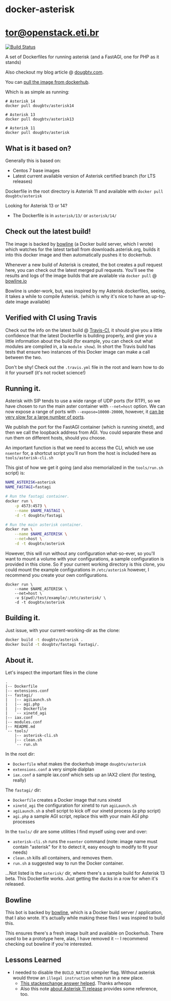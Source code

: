 # docker-asterisk 
# tor@openstack.eti.br

[![Build Status](https://travis-ci.org/dougbtv/docker-asterisk.svg?branch=master)](https://travis-ci.org/dougbtv/docker-asterisk)

A set of Dockerfiles for running asterisk (and a FastAGI, one for PHP as it stands)

Also checkout my blog article @ [dougbtv.com](http://dougbtv.com/2014/10/02/docker-and-asterisk/).

You can [pull the image from dockerhub](https://registry.hub.docker.com/u/dougbtv/asterisk/).

Which is as simple as running:

    # Asterisk 14
    docker pull dougbtv/asterisk14

    # Asterisk 13
    docker pull dougbtv/asterisk13

    # Asterisk 11
    docker pull dougbtv/asterisk 

## What is it based on?

Generally this is based on:
* Centos 7 base images
* Latest current available version of Asterisk certified branch (for LTS releases)

Dockerfile in the root directory is Asterisk 11 and available with `docker pull dougbtv/asterisk`

Looking for Asterisk 13 or 14?

* The Dockerfile is in `asterisk/13/` or `asterisk/14/`

## Check out the latest build!

The image is backed by [bowline](https://github.com/dougbtv/bowline) (a Docker build server, which I wrote) which watches for the latest tarball from downloads.asterisk.org, builds it into this docker image and then automatically pushes it to dockerhub.

Whenever a new build of Asterisk is created, the bot creates a pull request here, you can check out the latest merged pull requests. You'll see the results and logs of the image builds that are available via `docker pull` @ [bowline.io](https://bowline.io/#/knots?details=54479686d47e7986907852ce)

Bowline is under-work, but, was inspired by my Asterisk dockerfiles, seeing, it takes a while to compile Asterisk. (which is why it's nice to have an up-to-date image available)

## Verified with CI using Travis

Check out the info on the latest build @ [Travis-CI](https://travis-ci.org/dougbtv/docker-asterisk), it should give you a little confidence that the latest Dockerfile is building properly, and give you a little information about the build (for example, you can check out what modules are compiled in, a la `module show`). In short the Travis build has tests that ensure two instances of this Docker image can make a call between the two. 

Don't be shy! Check out the `.travis.yml` file in the root and learn how to do it for yourself (it's not rocket science!)

## Running it.

Asterisk with SIP tends to use a wide range of UDP ports (for RTP), so we have chosen to run the main aster container with `--net=host` option. We can now expose a range of ports with `--expose=10000-20000`, however, it [can be very slow for a large number of ports](https://github.com/docker/docker/issues/14288).

We publish the port for the FastAGI container (which is running xinetd), and then we call the loopback address from AGI. You could separate these and run them on different hosts, should you choose.

An important function is that we need to access the CLI, which we use `nsenter` for, a shortcut script you'll run from the host is included here as `tools/asterisk-cli.sh`

This gist of how we get it going (and also memorialized in the `tools/run.sh` script) is:

```bash
NAME_ASTERISK=asterisk
NAME_FASTAGI=fastagi

# Run the fastagi container.
docker run \
    -p 4573:4573 \
    --name $NAME_FASTAGI \
    -d -t dougbtv/fastagi

# Run the main asterisk container.
docker run \
    --name $NAME_ASTERISK \
    --net=host \
    -d -t dougbtv/asterisk
```

However, this will run without any configuration what-so-ever, so you'll want to mount a volume with your configurations, a sample configuration is provided in this clone. So if your current working directory is this clone, you could mount the example configurations in `/etc/asterisk` however, I recommend you create your own configurations.

```
docker run \
    --name $NAME_ASTERISK \
    --net=host \
    -v $(pwd)/test/example/:/etc/asterisk/ \
    -d -t dougbtv/asterisk
```


## Building it.

Just issue, with your current-working-dir as the clone:

```bash
docker build -t dougbtv/asterisk .
docker build -t dougbtv/fastagi fastagi/.
```

## About it.

Let's inspect the important files in the clone

    .
    |-- Dockerfile
    |-- extensions.conf
    |-- fastagi/
    |   |-- agiLaunch.sh
    |   |-- agi.php
    |   |-- Dockerfile
    |   `-- xinetd_agi
    |-- iax.conf
    |-- modules.conf
    |-- README.md
    `-- tools/
        |-- asterisk-cli.sh
        |-- clean.sh
        `-- run.sh


In the root dir:

* `Dockerfile` what makes the dockerhub image `dougbtv/asterisk`
* `extensions.conf` a very simple dialplan
* `iax.conf` a sample iax.conf which sets up an IAX2 client (for testing, really)

The `fastagi/` dir:

* `Dockerfile` creates a Docker image that runs xinetd
* `xinetd_agi` the configuration for xinetd to run `agiLaunch.sh`
* `agiLaunch.sh` a shell script to kick off our xinetd process (a php script)
* `agi.php` a sample AGI script, replace this with your main AGI php processes

In the `tools/` dir are some utilities I find myself using over and over:

* `asterisk-cli.sh` runs the `nsenter` command (note: image name must contain "asterisk" for it to detect it, easy enough to modify to fit your needs)
* `clean.sh` kills all containers, and removes them.
* `run.sh` a suggested way to run the Docker container.

...Not listed is the `asterisk/` dir, where there's a sample build for Asterisk 13 beta. This Dockerfile works. Just getting the ducks in a row for when it's released.

## Bowline

This bot is backed by [bowline](https://github.com/dougbtv/bowline), which is a Docker build server / application, that I also wrote. It's actually while making these files I was inspired to build this.

This ensures there's a fresh image built and available on Dockerhub. There used to be a prototype here, alas, I have removed it -- I recommend checking out bowline if you're interested.

## Lessons Learned

* I needed to disable the `BUILD_NATIVE` compiler flag. Without asterisk would throw an `illegal instruction` when run in a new place.
  * [This stackexchange answer helped](http://stackoverflow.com/questions/19607378/illegal-instruction-error-comes-when-i-start-asterisk-1-8-22). Thanks arheops
  * Also this note [about Asterisk 11 release](https://wiki.asterisk.org/wiki/display/AST/New+in+11) provides some reference, too.
